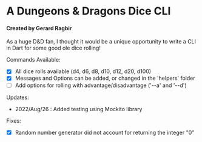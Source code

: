 # A Dungeons & Dragons Dice CLI

<h4>Created by Gerard Ragbir</h4>

As a huge D&D fan, I thought it would be a unique opportunity to write a CLI in Dart for some good ole dice rolling!

Commands Available:

- [X] All dice rolls available (d4, d6, d8, d10, d12, d20, d100)
- [X] Messages and Options can be added, or changed in the 'helpers' folder
- [ ] Add options for rolling with advantage/disadvantage ('--a' and '--d')

Updates:

- 2022/Aug/26 : Added testing using Mockito library

Fixes:

- [X] Random number generator did not account for returning the integer "0"